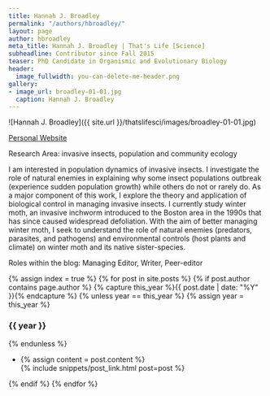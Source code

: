 ```yaml
---
title: Hannah J. Broadley
permalink: "/authors/hbroadley/"
layout: page
author: hbroadley
meta_title: Hannah J. Broadley | That's Life [Science]
subheadline: Contributor since Fall 2015
teaser: PhD Candidate in Organismic and Evolutionary Biology
header:
  image_fullwidth: you-can-delete-me-header.png
gallery:
- image_url: broadley-01-01.jpg
  caption: Hannah J. Broadley
---
```


![Hannah J. Broadley]({{ site.url }}/thatslifesci/images/broadley-01-01.jpg)

[Personal Website](https://gpls.cns.umass.edu/oeb/directory/hannah-j.-broadley)

Research Area: invasive insects, population and community ecology

I am interested in population dynamics of invasive insects. I investigate the role of natural enemies in explaining why some insect populations outbreak (experience sudden population growth) while others do not or rarely do. As a major component of this work, I explore the theory and application of biological control in managing invasive insects. I currently study winter moth, an invasive inchworm introduced to the Boston area in the 1990s that has since caused widespread defoliation. With the aim of better managing winter moth, I seek to understand the role of natural enemies (predators, parasites, and pathogens) and environmental controls (host plants and climate) on winter moth and its native sister-species. 

Roles within the blog: Managing Editor, Writer, Peer-editor

{% assign index = true %}
{% for post in site.posts %}
{% if post.author contains page.author %}
{% capture this_year %}{{ post.date | date: "%Y" }}{% endcapture %}
{% unless year == this_year %}
{% assign year = this_year %}
<h3>{{ year }}</h3>
{% endunless %}
<ul style="list-style-type:disc">
 <li> 
 {% assign content = post.content %} 
 <article>
 {% include snippets/post_link.html post=post %}
 </article>
 </li>
</ul>
{% endif %}
{% endfor %}
